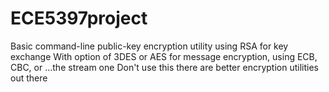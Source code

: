 # ECE5397project
Basic command-line public-key encryption utility using RSA for key exchange
With option of 3DES or AES for message encryption, using ECB, CBC, or ...the stream one
Don't use this there are better encryption utilities out there

